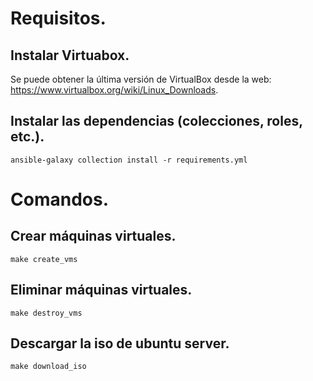 # Requisitos.
## Instalar Virtuabox.
Se puede obtener la última versión de VirtualBox desde la web: https://www.virtualbox.org/wiki/Linux_Downloads.

## Instalar las dependencias (colecciones, roles, etc.).
```
ansible-galaxy collection install -r requirements.yml
```

# Comandos.
## Crear máquinas virtuales.
```
make create_vms
```

##  Eliminar máquinas virtuales.
```
make destroy_vms
```

##  Descargar la iso de ubuntu server.
```
make download_iso
```